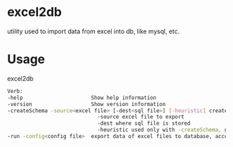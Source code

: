 excel2db
========

utility used to import data from excel into db, like mysql, etc.


Usage
========

excel2db <verb>

```sh
Verb: 
-help                      Show help information
-version                   Show version information
-createSchema -source<excel file> [-dest<sql file>] [-heuristic] create schema file according to format of excel files
                             -source excel file to export
                             -dest where sql file is stored
                             -heuristic used only with -createSchema, go through all rows to find the most suitable data type
-run -config<config file>  export data of excel files to database, according to config file
```
